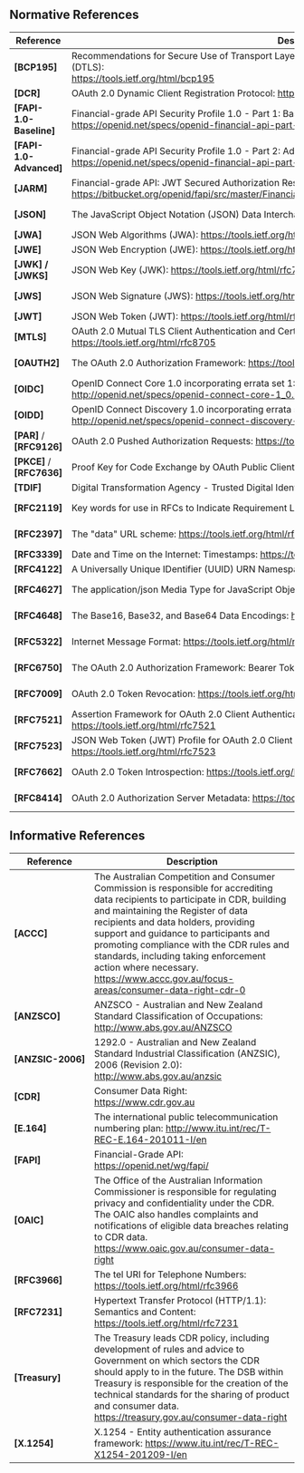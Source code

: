 ## Normative References



| Reference | Description | Version |
|-----------|-------------|---------|
| <a id="nref-BCP195"></a>**[BCP195]** | Recommendations for Secure Use of Transport Layer Security (TLS) and Datagram Transport Layer Security (DTLS): <br><https://tools.ietf.org/html/bcp195> | |
| <a id="nref-DCR"></a>**[DCR]** | OAuth 2.0 Dynamic Client Registration Protocol: <https://datatracker.ietf.org/doc/html/rfc7591> | July 2015 |
| <a id="nref-FAPI-1-0-Baseline"></a>**[FAPI-1.0-Baseline]** | Financial-grade API Security Profile 1.0 - Part 1: Baseline: <br><https://openid.net/specs/openid-financial-api-part-1-1_0.html> | March 2021 |
| <a id="nref-FAPI-1-0-Advanced"></a>**[FAPI-1.0-Advanced]** | Financial-grade API Security Profile 1.0 - Part 2: Advanced: <br><https://openid.net/specs/openid-financial-api-part-2-1_0.html> | March 2021 |
| <a id="nref-JARM"></a>**[JARM]** | Financial-grade API: JWT Secured Authorization Response Mode for OAuth 2.0 (JARM): <br><https://bitbucket.org/openid/fapi/src/master/Financial_API_JWT_Secured_Authorization_Response_Mode.md> | October 2020 |
| <a id="nref-RFC8259"></a><a id="nref-JSON"></a>**[JSON]** | The JavaScript Object Notation (JSON) Data Interchange Format: <https://tools.ietf.org/html/rfc8259> | December 2017 |
| <a id="nref-RFC7518"></a><a id="nref-JWA"></a>**[JWA]** | JSON Web Algorithms (JWA): <https://tools.ietf.org/html/rfc7518> | May 2015 |
| <a id="nref-RFC7516"></a><a id="nref-JWE"></a>**[JWE]** | JSON Web Encryption (JWE): <https://tools.ietf.org/html/rfc7516> | May 2015 |
| <a id="nref-JWKS"></a><a id="nref-RFC7517"></a><a id="nref-JWK"></a>**[JWK] / [JWKS]** | JSON Web Key (JWK): <https://tools.ietf.org/html/rfc7517> | May 2015 |
| <a id="nref-RFC7797"></a><a id="nref-JWS"></a>**[JWS]** | JSON Web Signature (JWS): <https://tools.ietf.org/html/rfc7797> | February 2016 |
| <a id="nref-RFC7519"></a><a id="nref-JWT"></a>**[JWT]** | JSON Web Token (JWT): <https://tools.ietf.org/html/rfc7519> | May 2015 |
| <a id="nref-RFC8705"></a><a id="nref-MTLS"></a>**[MTLS]** | OAuth 2.0 Mutual TLS Client Authentication and Certificate Bound Access Tokens: <br><https://tools.ietf.org/html/rfc8705> | February 2020 |
| <a id="nref-RFC6749"></a><a id="nref-OAUTH2"></a>**[OAUTH2]** | The OAuth 2.0 Authorization Framework: <https://tools.ietf.org/html/rfc6749> | October 2012 |
| <a id="nref-OIDC"></a>**[OIDC]** | OpenID Connect Core 1.0 incorporating errata set 1: <br><http://openid.net/specs/openid-connect-core-1_0.html> | November 2014 |
| <a id="nref-OIDD"></a>**[OIDD]** | OpenID Connect Discovery 1.0 incorporating errata set 1: <br><http://openid.net/specs/openid-connect-discovery-1_0.html> | November 2014 |
| <a id="nref-RFC9126"></a><a id="nref-PAR"></a>**[PAR]** / **[RFC9126]** | OAuth 2.0 Pushed Authorization Requests: <https://tools.ietf.org/html/rfc9126> | September 2021 |
| <a id="nref-RFC7636"></a><a id="nref-PKCE"></a>**[PKCE]** / **[RFC7636]** | Proof Key for Code Exchange by OAuth Public Clients: <https://datatracker.ietf.org/doc/html/rfc7636> | September 2015 |
| <a id="nref-TDIF"></a>**[TDIF]** | Digital Transformation Agency - Trusted Digital Identity Framework: <https://www.digitalidentity.gov.au/tdif> | April 2019 |
| <a id="nref-RFC2119"></a>**[RFC2119]** | Key words for use in RFCs to Indicate Requirement Levels: <https://tools.ietf.org/html/rfc2119> | March 1997 |
| <a id="nref-RFC2397"></a>**[RFC2397]** | The "data" URL scheme: <https://tools.ietf.org/html/rfc2397> | August 1998 |
| <a id="nref-RFC3339"></a>**[RFC3339]** | Date and Time on the Internet: Timestamps: <https://tools.ietf.org/html/rfc3339> | July 2002 |
| <a id="nref-RFC4122"></a>**[RFC4122]** | A Universally Unique IDentifier (UUID) URN Namespace: <https://tools.ietf.org/html/rfc4122> | July 2005 |
| <a id="nref-RFC4627"></a>**[RFC4627]** | The application/json Media Type for JavaScript Object Notation (JSON): <https://tools.ietf.org/html/rfc4627> | October 2006 |
| <a id="nref-RFC4648"></a>**[RFC4648]** | The Base16, Base32, and Base64 Data Encodings: <https://tools.ietf.org/html/rfc4648> | October 2006 |
| <a id="nref-RFC5322"></a>**[RFC5322]** | Internet Message Format: <https://tools.ietf.org/html/rfc5322> | October 2008 |
| <a id="nref-RFC6750"></a>**[RFC6750]** | The OAuth 2.0 Authorization Framework: Bearer Token Usage: <https://tools.ietf.org/html/rfc6750> | October 2012 |
| <a id="nref-RFC7009"></a>**[RFC7009]** | OAuth 2.0 Token Revocation: <https://tools.ietf.org/html/rfc7009> | August 2013 |
| <a id="nref-RFC7521"></a>**[RFC7521]** | Assertion Framework for OAuth 2.0 Client Authentication and Authorization Grants: <br><https://tools.ietf.org/html/rfc7521> | May 2015 |
| <a id="nref-RFC7523"></a>**[RFC7523]** | JSON Web Token (JWT) Profile for OAuth 2.0 Client Authentication and Authorization Grants: <br><https://tools.ietf.org/html/rfc7523> | May 2015 |
| <a id="nref-RFC7662"></a>**[RFC7662]** | OAuth 2.0 Token Introspection: <https://tools.ietf.org/html/rfc7662> | October 2015 |
| <a id="nref-RFC8414"></a>**[RFC8414]** | OAuth 2.0 Authorization Server Metadata: <https://tools.ietf.org/html/rfc8414> | June 2018 |


## Informative References

| Reference | Description |
|-----------|-------------|
| <a id="iref-ACCC"></a>**[ACCC]** | The Australian Competition and Consumer Commission is responsible for accrediting data recipients to participate in CDR, building and maintaining the Register of data recipients and data holders, providing support and guidance to participants and promoting compliance with the CDR rules and standards, including taking enforcement action where necessary.<br><https://www.accc.gov.au/focus-areas/consumer-data-right-cdr-0> |
| <a id="iref-ANZSCO"></a>**[ANZSCO]** | ANZSCO - Australian and New Zealand Standard Classification of Occupations: <http://www.abs.gov.au/ANZSCO> |
| <a id="iref-ANZSIC-2006"></a><span style="white-space: nowrap;">**[ANZSIC-2006]**</span> | 1292.0 - Australian and New Zealand Standard Industrial Classification (ANZSIC), 2006 (Revision 2.0): <http://www.abs.gov.au/anzsic> |
| <a id="iref-CDR"></a>**[CDR]** | Consumer Data Right: <https://www.cdr.gov.au> |
| <a id="iref-E-164"></a>**[E.164]** | The international public telecommunication numbering plan: <http://www.itu.int/rec/T-REC-E.164-201011-I/en> |
| <a id="iref-FAPI"></a>**[FAPI]** | Financial-Grade API: <br><https://openid.net/wg/fapi/> |
| <a id="iref-OAIC"></a>**[OAIC]** | The Office of the Australian Information Commissioner is responsible for regulating privacy and confidentiality under the CDR. The OAIC also handles complaints and notifications of eligible data breaches relating to CDR data.<br><https://www.oaic.gov.au/consumer-data-right> |
| <a id="iref-RFC3966"></a>**[RFC3966]** | The tel URI for Telephone Numbers: <https://tools.ietf.org/html/rfc3966> |
| <a id="iref-RFC7231"></a>**[RFC7231]** | Hypertext Transfer Protocol (HTTP/1.1): Semantics and Content: <https://tools.ietf.org/html/rfc7231> |
| <a id="iref-Treasury"></a>**[Treasury]** | The Treasury leads CDR policy, including development of rules and advice to Government on which sectors the CDR should apply to in the future. The DSB within Treasury is responsible for the creation of the technical standards for the sharing of product and consumer data.<br><https://treasury.gov.au/consumer-data-right> | |
| <a id="iref-X.1254"></a>**[X.1254]** | X.1254 - Entity authentication assurance framework: <https://www.itu.int/rec/T-REC-X1254-201209-I/en> |
